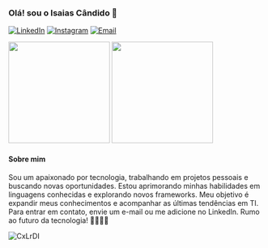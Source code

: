 ### Olá! sou o Isaias Cândido 👋


[![LinkedIn](https://img.shields.io/badge/LinkedIn-0077B5?style=for-the-badge&logo=linkedin&logoColor=white)](https://www.linkedin.com/in/isaias-c-dev-full-stack)
[![Instagram](https://img.shields.io/badge/Instagram-E4405F?style=for-the-badge&logo=instagram&logoColor=white)](https://www.instagram.com/isaiasmiranda_c/)
[![Email](https://img.shields.io/badge/Microsoft_Outlook-0078D4?style=for-the-badge&logo=microsoft-outlook&logoColor=white)](mailto:isaiascandido92@outlook.com)


<div float="left">
  <img src="https://github-readme-stats.vercel.app/api?username=IS4I4SCANDID0&show_icons=true&theme=tokyonight&include_all_commits=true&count_private=true" height="200" />
  <img src="https://github-readme-stats.vercel.app/api/top-langs/?username=IS4I4SCANDID0&layout=compact&theme=tokyonight" height="200" /> 
</div>

<div>
<!--   <img src="https://github-readme-stats.ver![CxLrDI](https://github.com/IS4I4SCANDID0/IS4I4SCANDID0/assets/114521368/1604c1d0-34ff-4e98-bcf6-dfa1a668725b)
cel.app/api/wakatime?username=IS4I4SCANDID0" />
<!--   [![Isaias Cândido's WakaTime stats](https://github-readme-stats.vercel.app/api/wakatime?username=IS4I4SCANDID0)](https://github.com/IS4I4SCANDID0/github-readme-stats) --> 
</div>

#### Sobre mim 

Sou um apaixonado por tecnologia, trabalhando em projetos pessoais e buscando novas oportunidades. Estou aprimorando minhas habilidades em linguagens conhecidas e explorando novos frameworks. Meu objetivo é expandir meus conhecimentos e acompanhar as últimas tendências em TI. Para entrar em contato, envie um e-mail ou me adicione no LinkedIn. Rumo ao futuro da tecnologia! 🚀🧑🏻‍💻

![CxLrDI](https://github.com/IS4I4SCANDID0/IS4I4SCANDID0/assets/114521368/bd50adb4-89e6-4ccb-b45a-5418caf58539)




